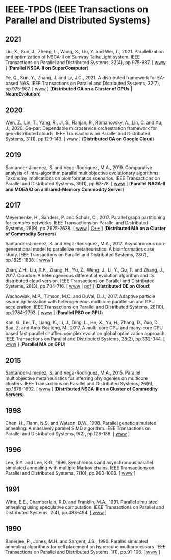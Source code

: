 # IEEE-TPDS (IEEE Transactions on Parallel and Distributed Systems)

## 2021

Liu, X., Sun, J., Zheng, L., Wang, S., Liu, Y. and Wei, T., 2021. Parallelization and optimization of NSGA-II on Sunway TaihuLight system. IEEE Transactions on Parallel and Distributed Systems, 32(4), pp.975-987. [ [www](https://ieeexplore.ieee.org/abstract/document/9253690) ] (**Parallel NSGA-II on SuperComputer**)

Ye, Q., Sun, Y., Zhang, J. and Lv, J.C., 2021. A distributed framework for EA-based NAS. IEEE Transactions on Parallel and Distributed Systems, 32(7), pp.975-987. [ [www](https://ieeexplore.ieee.org/abstract/document/9305984) ] (**Distributed GA on a Cluster of GPUs | NeuroEvolution**)

## 2020

Wen, Z., Lin, T., Yang, R., Ji, S., Ranjan, R., Romanovsky, A., Lin, C. and Xu, J., 2020. Ga-par: Dependable microservice orchestration framework for geo-distributed clouds. IEEE Transactions on Parallel and Distributed Systems, 31(1), pp.129-143. [ [www](https://ieeexplore.ieee.org/abstract/document/8766876) ] (**Distributed GA on Google Cloud**)

## 2019

Santander-Jimenez, S. and Vega-Rodriguez, M.A., 2019. Comparative analysis of intra-algorithm parallel multiobjective evolutionary algorithms: Taxonomy implications on bioinformatics scenarios. IEEE Transactions on Parallel and Distributed Systems, 30(1), pp.63-78. [ [www](https://ieeexplore.ieee.org/abstract/document/8409336) ] (**Parallel NAGA-II and MOEA/D on a Shared-Memory Commodity Server**)

## 2017

Meyerhenke, H., Sanders, P. and Schulz, C., 2017. Parallel graph partitioning for complex networks. IEEE Transactions on Parallel and Distributed Systems, 28(9), pp.2625-2638. [ [www](https://ieeexplore.ieee.org/abstract/document/7859409) | [C++](https://github.com/KaHIP/KaHIP) ] (**Distributed MA on a Cluster of Commodity Servers**)

Santander-Jimenez, S. and Vega-Rodríguez, M.A., 2017. Asynchronous non-generational model to parallelize metaheuristics: A bioinformatics case study. IEEE Transactions on Parallel and Distributed Systems, 28(7), pp.1825-1838. [ [www](https://ieeexplore.ieee.org/abstract/document/7801038) ]

Zhan, Z.H., Liu, X.F., Zhang, H., Yu, Z., Weng, J., Li, Y., Gu, T. and Zhang, J., 2017. Cloudde: A heterogeneous differential evolution algorithm and its distributed cloud version. IEEE Transactions on Parallel and Distributed Systems, 28(3), pp.704-716. [ [www](https://ieeexplore.ieee.org/abstract/document/7530859) | [pdf](https://ieeexplore.ieee.org/stamp/stamp.jsp?arnumber=7530859) ] (**Distributed DE on Cloud**)

Wachowiak, M.P., Timson, M.C. and DuVal, D.J., 2017. Adaptive particle swarm optimization with heterogeneous multicore parallelism and GPU acceleration. IEEE Transactions on Parallel and Distributed Systems, 28(10), pp.2784-2793. [ [www](https://ieeexplore.ieee.org/abstract/document/7886331) ] (**Parallel PSO on GPU**)

Kan, G., Lei, T., Liang, K., Li, J., Ding, L., He, X., Yu, H., Zhang, D., Zuo, D., Bao, Z. and Amo-Boateng, M., 2017. A multi-core CPU and many-core GPU based fast parallel shuffled complex evolution global optimization approach. IEEE Transactions on Parallel and Distributed Systems, 28(2), pp.332-344. [ [www](https://ieeexplore.ieee.org/abstract/document/7491261) ] (**Parallel MA on GPU**)

## 2015

Santander-Jimenez, S. and Vega-Rodriguez, M.A., 2015. Parallel multiobjective metaheuristics for inferring phylogenies on multicore clusters. IEEE Transactions on Parallel and Distributed Systems, 26(6), pp.1678-1692. [ [www](https://ieeexplore.ieee.org/abstract/document/6819075/) ] (**Distributed NSGA-II on a Cluster of Commodity Servers**)

## 1998

Chen, H., Flann, N.S. and Watson, D.W., 1998. Parallel genetic simulated annealing: A massively parallel SIMD algorithm. IEEE Transactions on Parallel and Distributed Systems, 9(2), pp.126-136. [ [www](https://ieeexplore.ieee.org/abstract/document/663870) ]

## 1996

Lee, S.Y. and Lee, K.G., 1996. Synchronous and asynchronous parallel simulated annealing with multiple Markov chains. IEEE Transactions on Parallel and Distributed Systems, 7(10), pp.993-1008. [ [www](https://ieeexplore.ieee.org/abstract/document/539732) ]

## 1991

Witte, E.E., Chamberlain, R.D. and Franklin, M.A., 1991. Parallel simulated annealing using speculative computation. IEEE Transactions on Parallel and Distributed Systems, 2(4), pp.483-494. [ [www](https://ieeexplore.ieee.org/abstract/document/97904) ]

## 1990

Banerjee, P., Jones, M.H. and Sargent, J.S., 1990. Parallel simulated annealing algorithms for cell placement on hypercube multiprocessors. IEEE Transactions on Parallel and Distributed Systems, 1(1), pp.91-106. [ [www](https://ieeexplore.ieee.org/document/80128) ]
